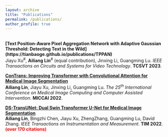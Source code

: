 ```yaml
---
layout: archive
title: "Publications"
permalink: /publications/
author_profile: true
---
```

<br>
<b>[Text Position-Aware Pixel Aggregation Network with Adaptive Gaussian Threshold: Detecting Text in the Wild](https://tianbaoge.github.io/publications/TPPAN)</b> <br> 
Jiayu Xu<sup>#</sup>, <b>Ailiang Lin</b><sup>#</sup> (equal contribution), Jinxing Li, Guangming Lu.
<i>IEEE Transactions on Circuits and Systems for Video Technology</i>. <b>TCSVT 2023</b>.
  
<b>[ConTrans: Improving Transformer with Convolutional Attention for Medical Image Segmentation](https://tianbaoge.github.io/publications/ConTrans)</b> <br> 
<b>Ailiang Lin</b>, Jiayu Xu, Jinxing Li, Guangming Lu.
<i>The 25<sup>th</sup> International Conference on Medical Image Computing and Computer Assisted Intervention</i>. <b>MICCAI 2022</b>. 

<b>[DS-TransUNet: Dual Swin Transformer U-Net for Medical Image Segmentation](https://tianbaoge.github.io/publications/DS-TransUNet)</b> <br> 
<b>Ailiang Lin</b>, Bingzhi Chen, Jiayu Xu, ZhengZhang, Guangming Lu, David Zhang.
<i>IEEE Transactions on Instrumentation and Measurement</i>. <b>TIM 2022</b>. <b><span style="color:red">(over 170 citations)</span></b>